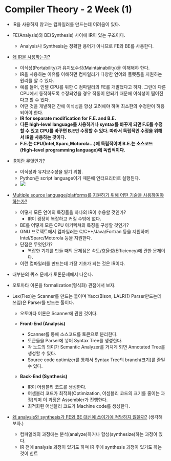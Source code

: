 # Compiler Theory - 2 Week (1)

* IR을 사용하지 않고는 컴파일러를 만드는데 어려움이 있다.

* FE(Analysis)와 BE(Synthesis) 사이에 IR이 있는 구조이다.

  * Analysis나 Synthesis는 정확한 용어가 아니므로 FE와 BE를 사용한다.

* <u>왜 IR을 사용하는가?</u>

  * 이식성(Portability)과 유지보수성(Maintainability)을 이해해햐 한다.
  * IR을 사용하는 이유를 이해하면 컴파일러가 다양한 언어와 플랫폼을 지원하는 원리를 알 수 있다.
  * 예를 들어, 인텔 CPU를 위한 C 컴파일러의 FE를 개발했다고 하자. 그런데 다른 CPU에서 동작하도록 수정되었을 경우 작동이 안되기 때문에 이식성이 떨어진다고 할 수 있다.
  * 어떤 것을 개발하던 간에 이식성을 항상 고려해야 하며 최소한의 수정만이 허용되어야 한다.
  * **IR for separate modification for F.E. and B.E.**
  * **다른 high-level language를 사용하거나 syntax를 바꾸게 되면 F.E를 수정할 수 있고 CPU를 바꾸면 B.E만 수정할 수 있다. 따라서 독립적인 수정을 위해서 IR을 사용하는 것이다.**
  * **F.E.는 CPU(Intel,Sparc,Motorola...)에 독립적이며 B.E.는 소스코드(High-level programming language)에 독립적이다.**

* <u>IR이란 무엇인가?</u>

  * 이식성과 유지보수성을 얻기 위함.
  * Python은 script language이기 때문에 인터프리터로 실행된다.
  * <img src="https://user-images.githubusercontent.com/35518072/53954249-037ca900-4119-11e9-872d-72cf140c1359.PNG">

* <u>Multiple source language/platforms를 지원하기 위해 어떤 기술을 사용하여야 하는가?</u>

  * 어떻게 모든 언어의 특징들을 하나의 IR이 수용할 것인가?
    * IR이 굉장히 복잡하고 커질 수밖에 없다.
  * BE를 어떻게 모든 CPU 아키텍쳐의 특징을 구성할 것인가?
  * GNU 프로젝트에서 컴파일러는 C/C++/Java/Fortran 등을 지원하며 Intel/Sparc/Motorola 등을 지원한다.
  * 단점은 무엇인가?
    * 복잡한 기계를 만들 때의 문제점은 속도/효율성(Efficiency)에 관한 문제이다.
  * 이런 컴파일러를 만드는데 가장 기초가 되는 것은 IR이다.

* 대부분의 퀴즈 문제가 토론문제에서 나온다.

* 오토마타 이론을 formalization(형식화) 관점에서 보자.

* Lex(Flex)는 Scanner를 만드는 툴이며 Yacc(Bison, LALR(1) Parser만드는데 쓰임)은 Parser를 만드는 툴이다.

  * 오토마타 이론은 Scanner에 관한 것이다.

  * **Front-End (Analysis)**
    * Scanner를 통해 소스코드를 토큰으로 분리한다.
    * 토큰들을 Parser에 넣어 Syntax Tree를 생성한다.
    * 각 노드의 의미가 Semantic Analyzer를 거치게 되면 Annotated Tree를 생성할 수 있다.
    * Source code optimizer를 통해서 Syntax Tree의 branch(크기)를 줄일 수 있다.
  * **Back-End (Synthesis)**
    * IR이 어셈블리 코드를 생성한다.
    * 어셈블리 코드가 최적화(Optimization, 어셈블리 코드의 크기를 줄이는 과정)되며 이 과정은 Assembler가 진행한다.
    * 최적화된 어셈블리 코드가 Machine code를 생성한다.

* <u>왜 analysis와 synthesis가 FE와 BE 대신에 쓰이기에 적당하지 않을까?</u> (생각해보자.)

  * 컴파일러의 과정에는 분석(analyze)하거나 합성(synthesize)하는 과정이 있다.
  * IR 전에 analysis 과정이 있기도 하며 IR 후에 synthesis 과정이 있기도 하는 것이 힌트
